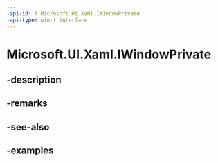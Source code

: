 ```yaml
---
-api-id: T:Microsoft.UI.Xaml.IWindowPrivate
-api-type: winrt interface
---
```


# Microsoft.UI.Xaml.IWindowPrivate

<!--
public interface IWindowPrivate
-->


## -description

## -remarks

## -see-also

## -examples


